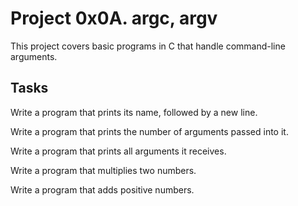 # Project 0x0A. argc, argv

This project covers basic programs in C that handle command-line arguments.
## Tasks

Write a program that prints its name, followed by a new line.

Write a program that prints the number of arguments passed into it.

Write a program that prints all arguments it receives.

Write a program that multiplies two numbers.

Write a program that adds positive numbers.
